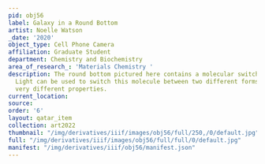 ```yaml
---
pid: obj56
label: Galaxy in a Round Bottom
artist: Noelle Watson
_date: '2020'
object_type: Cell Phone Camera
affiliation: Graduate Student
department: Chemistry and Biochemistry
area_of_research_: 'Materials Chemistry '
description: The round bottom pictured here contains a molecular switch (dithienylethene).
  Light can be used to switch this molecule between two different forms which have
  very different properties.
current_location: 
source: 
order: '6'
layout: qatar_item
collection: art2022
thumbnail: "/img/derivatives/iiif/images/obj56/full/250,/0/default.jpg"
full: "/img/derivatives/iiif/images/obj56/full/full/0/default.jpg"
manifest: "/img/derivatives/iiif/obj56/manifest.json"
---
```

